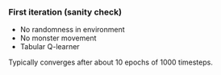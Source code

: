 

### First iteration (sanity check)
- No randomness in environment 
- No monster movement
- Tabular Q-learner

Typically converges after about 10 epochs of 1000 timesteps.